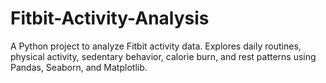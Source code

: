 # Fitbit-Activity-Analysis
A Python project to analyze Fitbit activity data. Explores daily routines, physical activity, sedentary behavior, calorie burn, and rest patterns using Pandas, Seaborn, and Matplotlib.

